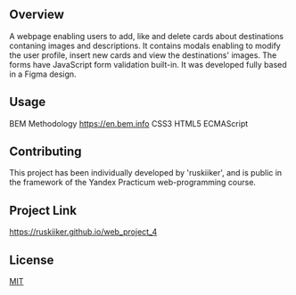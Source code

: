 ## Overview
A webpage enabling users to add, like and delete cards about destinations contaning images and descriptions. It contains modals enabling to modify the user profile, insert new cards and view the destinations' images. The forms have JavaScript form validation built-in. It was developed fully based in a Figma design. 

## Usage
BEM Methodology https://en.bem.info
CSS3
HTML5
ECMAScript

## Contributing
This project has been individually developed by 'ruskiiker', and is public in the framework of the Yandex Practicum web-programming course.

## Project Link
https://ruskiiker.github.io/web_project_4

## License
[MIT](https://choosealicense.com/licenses/mit/)
